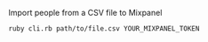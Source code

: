 Import people from a CSV file to Mixpanel

```
ruby cli.rb path/to/file.csv YOUR_MIXPANEL_TOKEN
```

